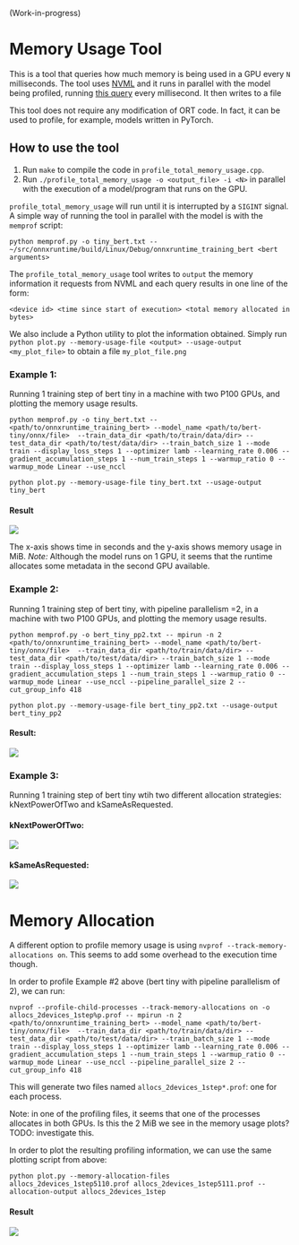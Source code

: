 (Work-in-progress)

# Memory Usage Tool

This is a tool that queries how much memory is being used in a GPU every `N`
milliseconds. 
The tool uses [NVML](https://developer.nvidia.com/nvidia-management-library-nvml)
and it runs in parallel with the model being profiled, running 
[this query](http://developer.download.nvidia.com/compute/DevZone/NVML/doxygen/structnvml_memory__t.html)
every millisecond. It then writes to a file 

This tool does not require any modification of ORT code. In fact, it can be used
to profile, for example, models written in PyTorch. 

## How to use the tool
1. Run `make` to compile the code in `profile_total_memory_usage.cpp`.
2. Run `./profile_total_memory_usage -o <output_file> -i <N>` in parallel with 
the execution of a model/program that runs on the GPU. 

`profile_total_memory_usage` will run until it is interrupted by a `SIGINT` 
signal. A simple way of running the tool in parallel with the model is with
the `memprof` script:

```
python memprof.py -o tiny_bert.txt -- ~/src/onnxruntime/build/Linux/Debug/onnxruntime_training_bert <bert arguments>
```

The `profile_total_memory_usage` tool writes to `output` the memory information
it requests from NVML and each query results in one line of the form:
```
<device id> <time since start of execution> <total memory allocated in bytes>
```

We also include a Python utility to plot the information obtained. Simply run
`python plot.py --memory-usage-file <output> --usage-output <my_plot_file>` to
obtain a file `my_plot_file.png`

### Example 1:
Running 1 training step of bert tiny in a machine with two P100 GPUs, and 
plotting the memory usage results.


```
python memprof.py -o tiny_bert.txt -- <path/to/onnxruntime_training_bert> --model_name <path/to/bert-tiny/onnx/file>  --train_data_dir <path/to/train/data/dir> --test_data_dir <path/to/test/data/dir> --train_batch_size 1 --mode train --display_loss_steps 1 --optimizer lamb --learning_rate 0.006 --gradient_accumulation_steps 1 --num_train_steps 1 --warmup_ratio 0 --warmup_mode Linear --use_nccl
```
```
python plot.py --memory-usage-file tiny_bert.txt --usage-output tiny_bert
```

#### Result
![](examples/tiny_bert.png)

The x-axis shows time in seconds and the y-axis shows memory usage in MiB. 
*Note:* Although the model runs on 1 GPU, it seems that the runtime allocates
some metadata in the second GPU available.


### Example 2:
Running 1 training step of bert tiny, with pipeline parallelism =2, in a
machine with two P100 GPUs, and plotting the memory usage results.

```
python memprof.py -o bert_tiny_pp2.txt -- mpirun -n 2 <path/to/onnxruntime_training_bert> --model_name <path/to/bert-tiny/onnx/file>  --train_data_dir <path/to/train/data/dir> --test_data_dir <path/to/test/data/dir> --train_batch_size 1 --mode train --display_loss_steps 1 --optimizer lamb --learning_rate 0.006 --gradient_accumulation_steps 1 --num_train_steps 1 --warmup_ratio 0 --warmup_mode Linear --use_nccl --pipeline_parallel_size 2 --cut_group_info 418
```
```
python plot.py --memory-usage-file bert_tiny_pp2.txt --usage-output bert_tiny_pp2
```

#### Result:
![](examples/bert_tiny_pp2.png)

### Example 3:
Running 1 training step of bert tiny wtih two different allocation strategies: kNextPowerOfTwo and kSameAsRequested.

#### kNextPowerOfTwo:
![](examples/kNextPowerOfTwo.png) 

#### kSameAsRequested:
![](examples/kSameAsRequested.png)


# Memory Allocation

A different option to profile memory usage is using `nvprof --track-memory-allocations on`. This seems to add some overhead to the execution time though.

In order to profile Example #2 above (bert tiny with pipeline parallelism of 2), we can run: 
```
nvprof --profile-child-processes --track-memory-allocations on -o allocs_2devices_1step%p.prof -- mpirun -n 2 <path/to/onnxruntime_training_bert> --model_name <path/to/bert-tiny/onnx/file>  --train_data_dir <path/to/train/data/dir> --test_data_dir <path/to/test/data/dir> --train_batch_size 1 --mode train --display_loss_steps 1 --optimizer lamb --learning_rate 0.006 --gradient_accumulation_steps 1 --num_train_steps 1 --warmup_ratio 0 --warmup_mode Linear --use_nccl --pipeline_parallel_size 2 --cut_group_info 418
```

This will generate two files named `allocs_2devices_1step*.prof`: one for each 
process.

Note: in one of the profiling files, it seems that one of the processes 
allocates in both GPUs. Is this the 2 MiB we see in the memory usage plots? 
TODO: investigate this.

In order to plot the resulting profiling information, we can use the same plotting script from above:
```
python plot.py --memory-allocation-files allocs_2devices_1step5110.prof allocs_2devices_1step5111.prof --allocation-output allocs_2devices_1step
```

#### Result
![](examples/allocs_2devices_1step.png)
 
